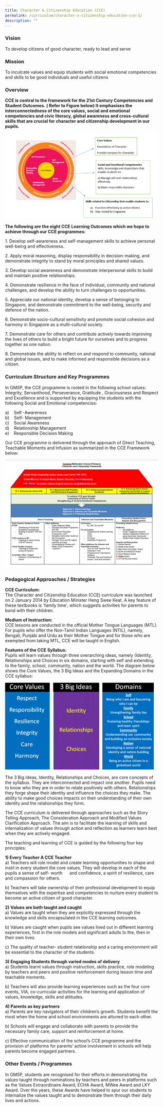 ```yaml
---
title: Character & Citizenship Education (CCE)
permalink: /curriculum/character-n-citizenship-education-cce-1/
description: ""
---
```

### Vision

To develop citizens of good character, ready to lead and serve

### Mission

To inculcate values and equip students with social emotional competencies and skills to be good individuals and useful citizens

### Overview

**CCE is central to the framework for the 21st Century Competencies and Student Outcomes. ( Refer to Figure below) It emphasises the interconnectedness of the core values, social and emotional competencies and civic literacy, global awareness and cross-cultural skills that are crucial for character and citizenship development in our pupils.**

![](/images/CCE%20Pic%201.png)

**The following are the eight CCE Learning Outcomes which we hope to achieve through our CCE programmes:**

1\. Develop self-awareness and self-management skills to achieve personal well-being and effectiveness.  
  
2\. Apply moral reasoning, display responsibility in decision-making, and demonstrate integrity to stand by moral principles and shared values.  
  
3\. Develop social awareness and demonstrate interpersonal skills to build and maintain positive relationships.  
  
4\. Demonstrate resilience in the face of individual, community and national challenges, and develop the ability to turn challenges to opportunities.  
  
5\. Appreciate our national identity, develop a sense of belonging to Singapore, and demonstrate commitment to the well-being, security and defence of the nation.  
  
6\. Demonstrate socio-cultural sensitivity and promote social cohesion and harmony in Singapore as a multi-cultural society.  
  
7\. Demonstrate care for others and contribute actively towards improving the lives of others to build a bright future for ourselves and to progress together as one nation.  
  
8\. Demonstrate the ability to reflect on and respond to community, national and global issues, and to make informed and responsible decisions as a citizen.  

### Curriculum Structure and Key Programmes

In GMSP, the CCE programme is rooted in the following school values: Integrity, Servanthood, Perseverance, Gratitude , Graciousness and Respect and Excellence and is supported by equipping the students with the following Social and Emotional competencies:  
 
a)    Self -Awareness <br>
b)    Self- Management <br>
c)    Social Awareness <br>
d)    Relationship Management <br>
e)    Responsible Decision Making
  
Our CCE programme is delivered through the approach of Direct Teaching, Teachable Moments and Infusion as summarized in the CCE Framework below:

![](/images/CCE%20Pic%202.png)

### Pedagogical Approaches / Strategies

**CCE Curriculum:** <br>
The Character and Citizenship Education (CCE) curriculum was launched on 2 January 2014 by Education Minister Heng Swee Keat. A key feature of these textbooks is 'family time', which suggests activities for parents to bond with their children.  
  
**Medium of Instruction:** <br>
CCE lessons are conducted in the official Mother Tongue Languages (MTL). For pupils who offer the Non-Tamil Indian Languages (NTIL), namely, Bengali, Punjabi and Urdu as their Mother Tongue and for those who are exempted from taking MTL, CCE will be taught in English.  
  
**Features of the CCE Syllabus:** <br>
Pupils will learn values through three overarching ideas, namely (Identity, Relationships and Choices in six domains, starting with self and extending to the family, school, community, nation and the world. The diagram below shows the Core Values, the 3 Big Ideas and the Expanding Domains in the CCE syllabus:

![](/images/CCE%20Pic%203.gif)

The 3 Big Ideas, Identity, Relationships and Choices, are core concepts of the syllabus. They are interconnected and impact one another. Pupils need to know who they are in order to relate positively with others. Relationships they forge shape their identity and influence the choices they make. The ability to make good choices impacts on their understanding of their own identity and the relationships they form.  
  
The CCE curriculum is delivered through approaches such as the Story Telling Approach, The Consideration Approach and Modified Values Clarification Approach. The aim is to facilitate the learning of skills and internalization of values through action and reflection as learners learn best when they are actively engaged.   
  
The teaching and learning of CCE is guided by the following four key principles:  
  
**1) Every Teacher A CCE Teacher**  <br>
a) Teachers will role model and create learning opportunities to shape and instil in every student the core values. They will develop in each of the pupils a sense of self- worth      and confidence, a spirit of resilience, care and compassion for others.   

b) Teachers will take ownership of their professional development to equip themselves with the expertise and competencies to nurture every student to become an active citizen of good character.  
  
**2) Values are both taught and caught** <br>
a) Values are taught when they are explicitly expressed through the knowledge and skills encapsulated in the CCE learning outcomes.  
  
b) Values are caught when pupils see values lived out in different learning experiences, first in the role models and significant adults to the, then in their own lives.  
  
c) The quality of teacher- student relationship and a caring environment will be essential to the character of the students.  
  
**3) Engaging Students through varied modes of delivery** <br>
a) Students learnt values through instruction, skills practice, role modeling by teachers and peers and positive reinforcement during lesson time and teachable moments.  

b) Teachers will also provide learning experiences such as the four core events, VIA, co-curricular activities for the learning and application of values, knowledge, skills and attitudes.  
  
**4) Parents as key partners** <br>
a) Parents are key navigators of their children’s growth. Students benefit the most when the home and school environments are attuned to each other.  
  
b) Schools will engage and collaborate with parents to provide the necessary family care, support and reinforcement at home.  
  
c) Effective communication of the school’s CCE programme and the provision of platforms for parents’ active involvement in schools will help parents become engaged partners.

### Other Events / Programmes

In GMSP, students are recognised for their efforts in demonstrating the values taught through nominations by teachers and peers in platforms such as the Values Extraordinaire Award, ECHA Award, MWee Award and LKY Award. Over the years, these Awards have helped to spur our students to internalize the values taught and to demonstrate them through their daily lives and actions.